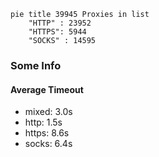 
```mermaid
pie title 39945 Proxies in list
    "HTTP" : 23952
    "HTTPS": 5944
    "SOCKS" : 14595
```

### Some Info
#### Average Timeout

- mixed: 3.0s
- http: 1.5s
- https: 8.6s
- socks: 6.4s